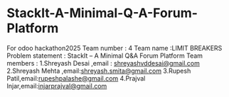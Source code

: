 # StackIt-A-Minimal-Q-A-Forum-Platform
For odoo hackathon2025
Team number : 4
Team name :LIMIT BREAKERS
Problem statement : StackIt – A Minimal Q&A Forum Platform
Team members : 1.Shreyash Desai ,email : shreyashvddesai@gmail.com
               2.Shreyash Mehta ,email:shreyash.smita@gmail.com
               3.Rupesh Patil,email:rupeshpalashe@gmail.com
               4.Prajval Injar,email:injarprajval@gmail.com
